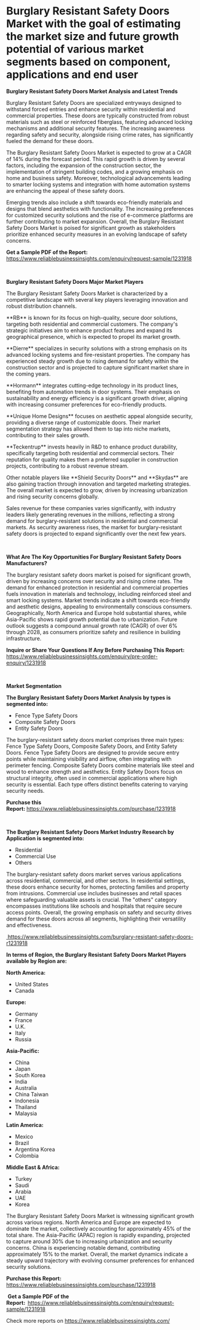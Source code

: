<p><h1>Burglary Resistant Safety Doors Market with the goal of estimating the market size and future growth potential of various market segments based on component, applications and end user</h1></p><p><strong>Burglary Resistant Safety Doors Market Analysis and Latest Trends</strong></p>
<p><p>Burglary Resistant Safety Doors are specialized entryways designed to withstand forced entries and enhance security within residential and commercial properties. These doors are typically constructed from robust materials such as steel or reinforced fiberglass, featuring advanced locking mechanisms and additional security features. The increasing awareness regarding safety and security, alongside rising crime rates, has significantly fueled the demand for these doors.</p><p>The Burglary Resistant Safety Doors Market is expected to grow at a CAGR of 14% during the forecast period. This rapid growth is driven by several factors, including the expansion of the construction sector, the implementation of stringent building codes, and a growing emphasis on home and business safety. Moreover, technological advancements leading to smarter locking systems and integration with home automation systems are enhancing the appeal of these safety doors.</p><p>Emerging trends also include a shift towards eco-friendly materials and designs that blend aesthetics with functionality. The increasing preferences for customized security solutions and the rise of e-commerce platforms are further contributing to market expansion. Overall, the Burglary Resistant Safety Doors Market is poised for significant growth as stakeholders prioritize enhanced security measures in an evolving landscape of safety concerns.</p></p>
<p><strong>Get a Sample PDF of the Report:&nbsp;</strong> <a href="https://www.reliablebusinessinsights.com/enquiry/request-sample/1231918?utm_campaign=3430&utm_medium=2&utm_source=Github&utm_content=ia&utm_term=11042025&utm_id=burglary-resistant-safety-doors">https://www.reliablebusinessinsights.com/enquiry/request-sample/1231918</a></p>
<p>&nbsp;</p>
<p><strong>Burglary Resistant Safety Doors Major Market Players</strong></p>
<p><p>The Burglary Resistant Safety Doors Market is characterized by a competitive landscape with several key players leveraging innovation and robust distribution channels. </p><p>**RB** is known for its focus on high-quality, secure door solutions, targeting both residential and commercial customers. The company's strategic initiatives aim to enhance product features and expand its geographical presence, which is expected to propel its market growth.</p><p>**Dierre** specializes in security solutions with a strong emphasis on its advanced locking systems and fire-resistant properties. The company has experienced steady growth due to rising demand for safety within the construction sector and is projected to capture significant market share in the coming years.</p><p>**Hormann** integrates cutting-edge technology in its product lines, benefiting from automation trends in door systems. Their emphasis on sustainability and energy efficiency is a significant growth driver, aligning with increasing consumer preferences for eco-friendly products.</p><p>**Unique Home Designs** focuses on aesthetic appeal alongside security, providing a diverse range of customizable doors. Their market segmentation strategy has allowed them to tap into niche markets, contributing to their sales growth.</p><p>**Teckentrup** invests heavily in R&D to enhance product durability, specifically targeting both residential and commercial sectors. Their reputation for quality makes them a preferred supplier in construction projects, contributing to a robust revenue stream.</p><p>Other notable players like **Shield Security Doors** and **Skydas** are also gaining traction through innovation and targeted marketing strategies. The overall market is expected to grow, driven by increasing urbanization and rising security concerns globally. </p><p>Sales revenue for these companies varies significantly, with industry leaders likely generating revenues in the millions, reflecting a strong demand for burglary-resistant solutions in residential and commercial markets. As security awareness rises, the market for burglary-resistant safety doors is projected to expand significantly over the next few years.</p></p>
<p>&nbsp;</p>
<p><strong>What Are The Key Opportunities For Burglary Resistant Safety Doors Manufacturers?</strong></p>
<p><p>The burglary resistant safety doors market is poised for significant growth, driven by increasing concerns over security and rising crime rates. The demand for enhanced protection in residential and commercial properties fuels innovation in materials and technology, including reinforced steel and smart locking systems. Market trends indicate a shift towards eco-friendly and aesthetic designs, appealing to environmentally conscious consumers. Geographically, North America and Europe hold substantial shares, while Asia-Pacific shows rapid growth potential due to urbanization. Future outlook suggests a compound annual growth rate (CAGR) of over 6% through 2028, as consumers prioritize safety and resilience in building infrastructure.</p></p>
<p><strong>Inquire or Share Your Questions If Any Before Purchasing This Report:</strong> <a href="https://www.reliablebusinessinsights.com/enquiry/pre-order-enquiry/1231918?utm_campaign=3430&utm_medium=2&utm_source=Github&utm_content=ia&utm_term=11042025&utm_id=burglary-resistant-safety-doors">https://www.reliablebusinessinsights.com/enquiry/pre-order-enquiry/1231918</a></p>
<p>&nbsp;</p>
<p><strong>Market Segmentation</strong></p>
<p><strong>The Burglary Resistant Safety Doors Market Analysis by types is segmented into:</strong></p>
<p><ul><li>Fence Type Safety Doors</li><li>Composite Safety Doors</li><li>Entity Safety Doors</li></ul></p>
<p><p>The burglary-resistant safety doors market comprises three main types: Fence Type Safety Doors, Composite Safety Doors, and Entity Safety Doors. Fence Type Safety Doors are designed to provide secure entry points while maintaining visibility and airflow, often integrating with perimeter fencing. Composite Safety Doors combine materials like steel and wood to enhance strength and aesthetics. Entity Safety Doors focus on structural integrity, often used in commercial applications where high security is essential. Each type offers distinct benefits catering to varying security needs.</p></p>
<p><strong>Purchase this Report:&nbsp;</strong><a href="https://www.reliablebusinessinsights.com/purchase/1231918?utm_campaign=3430&utm_medium=2&utm_source=Github&utm_content=ia&utm_term=11042025&utm_id=burglary-resistant-safety-doors">https://www.reliablebusinessinsights.com/purchase/1231918</a></p>
<p>&nbsp;</p>
<p><strong>The Burglary Resistant Safety Doors Market Industry Research by Application is segmented into:</strong></p>
<p><ul><li>Residential</li><li>Commercial Use</li><li>Others</li></ul></p>
<p><p>The burglary-resistant safety doors market serves various applications across residential, commercial, and other sectors. In residential settings, these doors enhance security for homes, protecting families and property from intrusions. Commercial use includes businesses and retail spaces where safeguarding valuable assets is crucial. The "others" category encompasses institutions like schools and hospitals that require secure access points. Overall, the growing emphasis on safety and security drives demand for these doors across all segments, highlighting their versatility and effectiveness.</p></p>
<p><a href="https://www.reliablebusinessinsights.com/burglary-resistant-safety-doors-r1231918?utm_campaign=3430&utm_medium=2&utm_source=Github&utm_content=ia&utm_term=11042025&utm_id=burglary-resistant-safety-doors">&nbsp;https://www.reliablebusinessinsights.com/burglary-resistant-safety-doors-r1231918</a></p>
<p><strong>In terms of Region, the Burglary Resistant Safety Doors Market Players available by Region are:</strong></p>
<p>
    <p> <strong> North America: </strong>
        <ul>
            <li>United States</li>
            <li>Canada</li>
        </ul>
        </p> 
    <p> <strong> Europe: </strong>
        <ul>
            <li>Germany</li>
            <li>France</li>
            <li>U.K.</li>
            <li>Italy</li>
            <li>Russia</li>
        </ul>
        </p> 
    <p> <strong> Asia-Pacific: </strong>
        <ul>
            <li>China</li>
            <li>Japan</li>
            <li>South Korea</li>
            <li>India</li>
            <li>Australia</li>
            <li>China Taiwan</li>
            <li>Indonesia</li>
            <li>Thailand</li>
            <li>Malaysia</li>
        </ul>
        </p> 
    <p> <strong> Latin America: </strong>
        <ul>
            <li>Mexico</li>
            <li>Brazil</li>
            <li>Argentina Korea</li>
            <li>Colombia</li>
        </ul>
        </p> 
    <p> <strong> Middle East & Africa: </strong>
        <ul>
            <li>Turkey</li>
            <li>Saudi</li>
            <li>Arabia</li>
            <li>UAE</li>
            <li>Korea</li>
        </ul>
    </p>
    </p>
<p><p>The Burglary Resistant Safety Doors Market is witnessing significant growth across various regions. North America and Europe are expected to dominate the market, collectively accounting for approximately 45% of the total share. The Asia-Pacific (APAC) region is rapidly expanding, projected to capture around 30% due to increasing urbanization and security concerns. China is experiencing notable demand, contributing approximately 15% to the market. Overall, the market dynamics indicate a steady upward trajectory with evolving consumer preferences for enhanced security solutions.</p></p>
<p><strong>Purchase this Report: </strong><a href="https://www.reliablebusinessinsights.com/purchase/1231918?utm_campaign=3430&utm_medium=2&utm_source=Github&utm_content=ia&utm_term=11042025&utm_id=burglary-resistant-safety-doors">https://www.reliablebusinessinsights.com/purchase/1231918</a></p>
<p>&nbsp;<strong>Get a Sample PDF of the Report:&nbsp;&nbsp;</strong><a href="https://www.reliablebusinessinsights.com/enquiry/request-sample/1231918?utm_campaign=3430&utm_medium=2&utm_source=Github&utm_content=ia&utm_term=11042025&utm_id=burglary-resistant-safety-doors">https://www.reliablebusinessinsights.com/enquiry/request-sample/1231918</a></p>
<p><strong></strong></p>
<p>Check more reports on <a href="https://www.reliablebusinessinsights.com/?utm_campaign=3430&utm_medium=2&utm_source=Github&utm_content=ia&utm_term=11042025&utm_id=burglary-resistant-safety-doors">https://www.reliablebusinessinsights.com/</a></p>